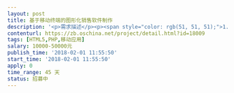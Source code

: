 ```yaml
---                
layout: post       
title: 基于移动终端的图形化销售软件制作           
description: '<p>需求描述</p><p><span style="color: rgb(51, 51, 51);">1.软件操作以平板和手机为终端，PC后台管理。 </span></p><p><span style="color: rgb(51, 51, 51);">2.服务器端同步所有数据。 </span></p><p><span style="color: rgb(51, 51, 51);">3.实现手机或平板图形交互操作并在后台确认后，全网状态同步更新。 </span></p><p><span style="color: rgb(51, 51, 51);">4.后台管理查询统计权限等常规操作。 </span></p><p><span style="color: rgb(51, 51, 51);"> 验收标准 ：</span></p><p><span style="color: rgb(51, 51, 51);">1.需要完成以上的框架性功能需求。 </span></p><p><span style="color: rgb(51, 51, 51);">2.需要提交相关的源代码 </span></p><p><span style="color: rgb(51, 51, 51);">3.需要提交全部的开发文档，原型图。 </span></p><p><span style="color: rgb(51, 51, 51);">4.开始工作后2月内完成。 </span></p><p><span style="color: rgb(51, 51, 51);"> 团队要求 </span></p><p><span style="color: rgb(51, 51, 51);">1.希望找一个包含2D/3D图形经验又有移动信息管理系统的团队承接这个项目。 </span></p><p><span style="color: rgb(51, 51, 51);">2.希望这个团队最好能够在西安地区，且有地产行业经验。 </span></p><p><span style="color: rgb(51, 51, 51);">3.团队人数不限，以效率高能出活为准。 </span></p><p><span style="color: rgb(51, 51, 51);">需要优美的UI设计。 </span></p><p><span style="color: rgb(51, 51, 51);">其它要求 ：请您在竞标时给出以前做过的接近本次需求的实际案例，我们会与您进一步的沟通。谢谢</span></p>'     
contenturl: https://zb.oschina.net/project/detail.html?id=18009      
tags: [HTML5,PHP,移动应用]            
salary: 10000-50000元          
publish_time: '2018-02-01 11:55:50'         
start_time: '2018-02-01 11:55:50'           
apply: 0                   
time_range: 45 天              
status: 招募中                  
---                 
```

